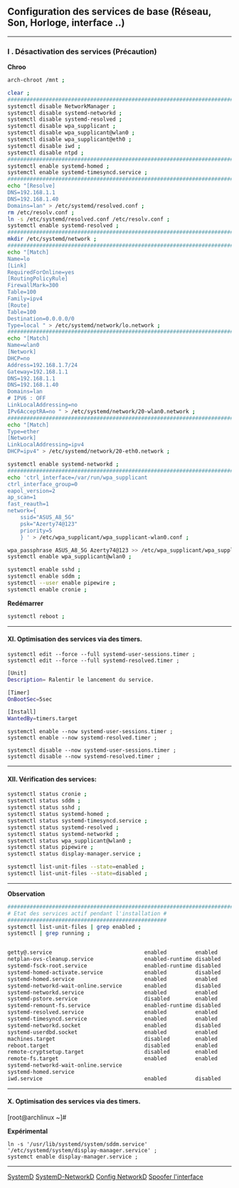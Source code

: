 ## Configuration des services de base (Réseau, Son, Horloge, interface ..)

----------------------------------------------------------------------------------------------------------------
### I . Désactivation des services (Précaution)

**Chroo**
```bash
arch-chroot /mnt ;
```

```bash
clear ;
################################################################################################################
systemctl disable NetworkManager ;
systemctl disable systemd-networkd ;
systemctl disable systemd-resolved ;
systemctl disable wpa_supplicant ;
systemctl disable wpa_supplicant@wlan0 ;
systemctl disable wpa_supplicant@eth0 ;
systemctl disable iwd ;
systemctl disable ntpd ; 
################################################################################################################
systemctl enable systemd-homed ;
systemctl enable systemd-timesyncd.service ; 
################################################################################################################
echo "[Resolve]
DNS=192.168.1.1
DNS=192.168.1.40
Domains=lan" > /etc/systemd/resolved.conf ;
rm /etc/resolv.conf ;
ln -s /etc/systemd/resolved.conf /etc/resolv.conf ;
systemctl enable systemd-resolved ;
################################################################################################################
mkdir /etc/systemd/network ;
################################################################################################################
echo "[Match]
Name=lo
[Link]
RequiredForOnline=yes
[RoutingPolicyRule]
FirewallMark=300
Table=100
Family=ipv4
[Route]
Table=100
Destination=0.0.0.0/0
Type=local " > /etc/systemd/network/lo.network ;
################################################################################################################
echo "[Match]
Name=wlan0
[Network]
DHCP=no
Address=192.168.1.7/24
Gateway=192.168.1.1
DNS=192.168.1.1
DNS=192.168.1.40
Domains=lan
# IPV6 : OFF
LinkLocalAddressing=no
IPv6AcceptRA=no " > /etc/systemd/network/20-wlan0.network ;
################################################################################################################
echo "[Match]
Type=ether
[Network]
LinkLocalAddressing=ipv4
DHCP=ipv4" > /etc/systemd/network/20-eth0.network ;

systemctl enable systemd-networkd ;
################################################################################################################
echo 'ctrl_interface=/var/run/wpa_supplicant
ctrl_interface_group=0
eapol_version=2
ap_scan=1
fast_reauth=1
network={
	ssid="ASUS_A8_5G"
	psk="Azerty74@123"
	priority=5
	} ' > /etc/wpa_supplicant/wpa_supplicant-wlan0.conf ;

wpa_passphrase ASUS_A8_5G Azerty74@123 >> /etc/wpa_supplicant/wpa_supplicant-wlan0.conf ;
systemctl enable wpa_supplicant@wlan0 ;

systemctl enable sshd ;
systemctl enable sddm ;
systemctl --user enable pipewire ;
systemctl enable cronie ;
```

**Redémarrer**
```bash
systemctl reboot ;
```









----------------------------------------------------------------------------------------------------------------
#### XI. Optimisation des services via des timers.

```
systemctl edit --force --full systemd-user-sessions.timer ;
systemctl edit --force --full systemd-resolved.timer ;
```

```bash
[Unit]
Description= Ralentir le lancement du service.

[Timer]
OnBootSec=5sec

[Install]
WantedBy=timers.target
```

```
systemctl enable --now systemd-user-sessions.timer ;
systemctl enable --now systemd-resolved.timer ;

systemctl disable --now systemd-user-sessions.timer ;
systemctl disable --now systemd-resolved.timer ;
```

----------------------------------------------------------------------------------------------------------------
#### XII. Vérification des services: 

```bash
systemctl status cronie ;
systemctl status sddm ;
systemctl status sshd ;
systemctl status systemd-homed ;
systemctl status systemd-timesyncd.service ;
systemctl status systemd-resolved ;
systemctl status systemd-networkd ;
systemctl status wpa_supplicant@wlan0 ;
systemctl status pipewire ;
systemctl status display-manager.service ;

systemctl list-unit-files --state=enabled ;
systemctl list-unit-files --state=disabled ;
```













----------------------------------------------------------------------------------------------------------------
**Observation**
```bash
#################################################################################################################
# Etat des services actif pendant l'installation #
##################################################
systemctl list-unit-files | grep enabled ;
systemctl | grep running ;


getty@.service                             enabled         enabled
netplan-ovs-cleanup.service                enabled-runtime disabled
systemd-fsck-root.service                  enabled-runtime disabled
systemd-homed-activate.service             enabled         disabled
systemd-homed.service                      enabled         enabled
systemd-networkd-wait-online.service       enabled         disabled
systemd-networkd.service                   enabled         enabled
systemd-pstore.service                     disabled        enabled
systemd-remount-fs.service                 enabled-runtime disabled
systemd-resolved.service                   enabled         enabled
systemd-timesyncd.service                  enabled         enabled
systemd-networkd.socket                    enabled         disabled
systemd-userdbd.socket                     enabled         enabled
machines.target                            disabled        enabled
reboot.target                              disabled        enabled
remote-cryptsetup.target                   disabled        enabled
remote-fs.target                           enabled         enabled
systemd-networkd-wait-online.service
systemd-homed.service
iwd.service                                enabled         disabled
```

----------------------------------------------------------------------------------------------------------------
#### X. Optimisation des services via des timers.

[root@archlinux ~]# 


**Expérimental**
```
ln -s '/usr/lib/systemd/system/sddm.service' '/etc/systemd/system/display-manager.service' ;
systemct enable display-manager.service ;
```




----------------------------------------------------------------------------------------------------------------


[SystemD](https://wiki.archlinux.fr/systemd)
[SystemD-NetworkD](https://wiki.archlinux.fr/systemd-networkd)
[Config NetworkD](https://www.moyens.net/linux/comment-configurer-systemd-networkd-sur-linux/)
[Spoofer l'interface](https://unix.stackexchange.com/questions/501928/systemd-set-mac-address-and-ip-address)

